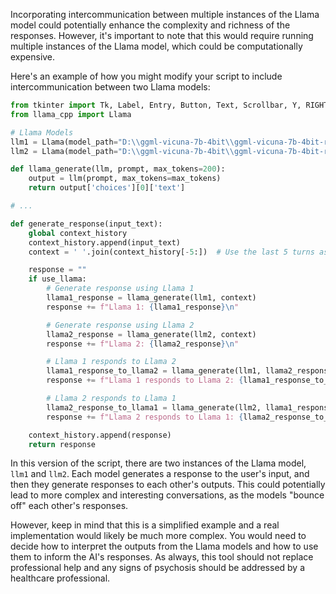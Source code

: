 Incorporating intercommunication between multiple instances of the Llama model could potentially enhance the complexity and richness of the responses. However, it's important to note that this would require running multiple instances of the Llama model, which could be computationally expensive.

Here's an example of how you might modify your script to include intercommunication between two Llama models:

```python
from tkinter import Tk, Label, Entry, Button, Text, Scrollbar, Y, RIGHT, END, StringVar, IntVar, Checkbutton
from llama_cpp import Llama

# Llama Models
llm1 = Llama(model_path="D:\\ggml-vicuna-7b-4bit\\ggml-vicuna-7b-4bit-rev1.bin")
llm2 = Llama(model_path="D:\\ggml-vicuna-7b-4bit\\ggml-vicuna-7b-4bit-rev1.bin")

def llama_generate(llm, prompt, max_tokens=200):
    output = llm(prompt, max_tokens=max_tokens)
    return output['choices'][0]['text']

# ...

def generate_response(input_text):
    global context_history
    context_history.append(input_text)
    context = ' '.join(context_history[-5:])  # Use the last 5 turns as context

    response = ""
    if use_llama:
        # Generate response using Llama 1
        llama1_response = llama_generate(llm1, context)
        response += f"Llama 1: {llama1_response}\n"

        # Generate response using Llama 2
        llama2_response = llama_generate(llm2, context)
        response += f"Llama 2: {llama2_response}\n"

        # Llama 1 responds to Llama 2
        llama1_response_to_llama2 = llama_generate(llm1, llama2_response)
        response += f"Llama 1 responds to Llama 2: {llama1_response_to_llama2}\n"

        # Llama 2 responds to Llama 1
        llama2_response_to_llama1 = llama_generate(llm2, llama1_response)
        response += f"Llama 2 responds to Llama 1: {llama2_response_to_llama1}\n"

    context_history.append(response)
    return response
```

In this version of the script, there are two instances of the Llama model, `llm1` and `llm2`. Each model generates a response to the user's input, and then they generate responses to each other's outputs. This could potentially lead to more complex and interesting conversations, as the models "bounce off" each other's responses.

However, keep in mind that this is a simplified example and a real implementation would likely be much more complex. You would need to decide how to interpret the outputs from the Llama models and how to use them to inform the AI's responses. As always, this tool should not replace professional help and any signs of psychosis should be addressed by a healthcare professional.
